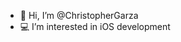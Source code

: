- 👋 Hi, I’m @ChristopherGarza
- 💻 I’m interested in iOS development

<!---
ChristopherGarza/ChristopherGarza is a ✨ special ✨ repository because its `README.md` (this file) appears on your GitHub profile.
You can click the Preview link to take a look at your changes.
--->
